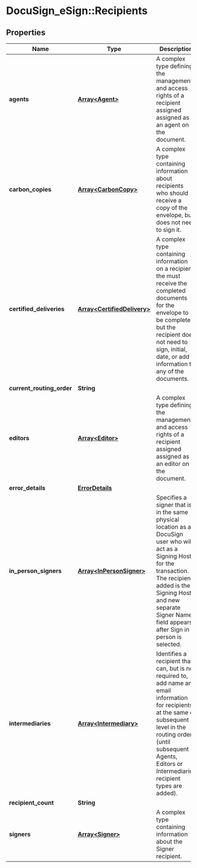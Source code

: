 # DocuSign_eSign::Recipients

## Properties
Name | Type | Description | Notes
------------ | ------------- | ------------- | -------------
**agents** | [**Array&lt;Agent&gt;**](Agent.md) | A complex type defining the management and access rights of a recipient assigned assigned as an agent on the document. | [optional] 
**carbon_copies** | [**Array&lt;CarbonCopy&gt;**](CarbonCopy.md) | A complex type containing information about recipients who should receive a copy of the envelope, but does not need to sign it. | [optional] 
**certified_deliveries** | [**Array&lt;CertifiedDelivery&gt;**](CertifiedDelivery.md) | A complex type containing information on a recipient the must receive the completed documents for the envelope to be completed, but the recipient does not need to sign, initial, date, or add information to any of the documents. | [optional] 
**current_routing_order** | **String** |  | [optional] 
**editors** | [**Array&lt;Editor&gt;**](Editor.md) | A complex type defining the management and access rights of a recipient assigned assigned as an editor on the document. | [optional] 
**error_details** | [**ErrorDetails**](ErrorDetails.md) |  | [optional] 
**in_person_signers** | [**Array&lt;InPersonSigner&gt;**](InPersonSigner.md) | Specifies a signer that is in the same physical location as a DocuSign user who will act as a Signing Host for the transaction. The recipient added is the Signing Host and new separate Signer Name field appears after Sign in person is selected. | [optional] 
**intermediaries** | [**Array&lt;Intermediary&gt;**](Intermediary.md) | Identifies a recipient that can, but is not required to, add name and email information for recipients at the same or subsequent level in the routing order (until subsequent Agents, Editors or Intermediaries recipient types are added). | [optional] 
**recipient_count** | **String** |  | [optional] 
**signers** | [**Array&lt;Signer&gt;**](Signer.md) | A complex type containing information about the Signer recipient. | [optional] 


